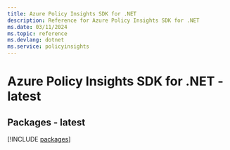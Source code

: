 ```yaml
---
title: Azure Policy Insights SDK for .NET
description: Reference for Azure Policy Insights SDK for .NET
ms.date: 03/11/2024
ms.topic: reference
ms.devlang: dotnet
ms.service: policyinsights
---
```

# Azure Policy Insights SDK for .NET - latest
## Packages - latest
[!INCLUDE [packages](policy-insights-index.md)]
